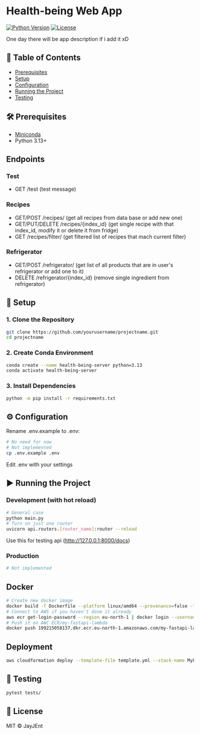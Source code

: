 # Health-being Web App

[![Python Version](https://img.shields.io/badge/python-3.13%2B-blue)](https://www.python.org/)
[![License](https://img.shields.io/badge/license-MIT-green)](LICENSE)

One day there will be app description if i add it xD

## 📌 Table of Contents
- [Prerequisites](#-prerequisites)
- [Setup](#-setup)
- [Configuration](#-configuration)
- [Running the Project](#-running-the-project)
- [Testing](#-testing)

## 🛠 Prerequisites
- [Miniconda](https://www.anaconda.com/docs/getting-started/miniconda/install#quickstart-install-instructions)
- Python 3.13+

## Endpoints

### Test
- GET /test (test message)

### Recipes
- GET/POST /recipes/ (get all recipes from data base or add new one)
- GET/PUT/DELETE /recipes/{index_id} (get single recipe with that index_id, modify it or delete it from fridge)
- GET /recipes/filter/ (get filtered list of recipes that mach current filter)

### Refrigerator
- GET/POST /refrigerator/ (get list of all products that are in user's refrigerator or add one to it)
- DELETE /refrigerator/{index_id} (remove single ingredient from refrigerator)

## 🚀 Setup

### 1. Clone the Repository
```bash
git clone https://github.com/yourusername/projectname.git
cd projectname
```

### 2. Create Conda Environment
```bash
conda create --name health-being-server python=3.13
conda activate health-being-server
```

### 3. Install Dependencies
```bash
python -m pip install -r requirements.txt
```


## ⚙ Configuration
Rename .env.example to .env:

```bash
# No need for now
# Not implemented
cp .env.example .env
```

Edit .env with your settings


## ▶ Running the Project

### Development (with hot reload)
```bash
# General case
python main.py
# Turn on just one router
uvicorn api.routers.[router_name]:router --reload
```
Use this for testing api (http://127.0.0.1:8000/docs)

### Production
```bash
# Not implemented
```


## Docker
```bash
# Create new docker image
docker build -f Dockerfile --platform linux/amd64 --provenance=false -t 199215058137.dkr.ecr.eu-north-1.amazonaws.com/my-fastapi-lambda:latest .
# Connect to AWS if you haven't done it already
aws ecr get-login-password --region eu-north-1 | docker login --username AWS --password-stdin 199215058137.dkr.ecr.eu-north-1.amazonaws.com
# Push it on AWC ECR/my-fastapi-lambda
docker push 199215058137.dkr.ecr.eu-north-1.amazonaws.com/my-fastapi-lambda:latest
```


## Deployment
```bash
aws cloudformation deploy --template-file template.yml --stack-name MyFastAPIStack --capabilities CAPABILITY_IAM
```


## 🧪 Testing
```bash
pytest tests/
```


## 📜 License
MIT © JayJEnt